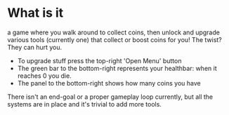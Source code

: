 # What is it
a game where you walk around to collect coins, then unlock and upgrade various tools (currently one) that collect or boost coins for you! The twist? They can hurt you.

- To upgrade stuff press the top-right 'Open Menu' button
- The green bar to the bottom-right represents your healthbar: when it reaches 0 you die. 
- The panel to the bottom-right shows how many coins you have

There isn't an end-goal or a proper gameplay loop currently, but all the systems are in place and it's trivial to add more tools.
